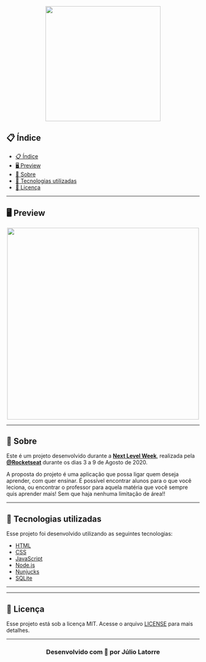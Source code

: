 <p align="center">
  <img src="https://i.imgur.com/mQcxWAh.png" width="300" >
</p>


## 📋 Índice

- [📋 Índice](#-índice)
- [🖥 Preview](#-preview)
- [📖 Sobre](#-sobre)
- [🚀 Tecnologias utilizadas](#-tecnologias-utilizadas)
- [📝 Licença](#-licença)

---

## 🖥 Preview 

<p align="center">
  <img src="https://i.imgur.com/rOiMviT.png" width="500" >
</p>

---

## 📖 Sobre 

Este é um projeto desenvolvido durante a **[Next Level Week](https://nextlevelweek.com/)**, realizada pela **[@Rocketseat](https://github.com/Rocketseat)** durante os dias 3 a 9 de Agosto de 2020.

A proposta do projeto é uma aplicação que possa ligar quem deseja aprender, com quer ensinar. É possível encontrar alunos para o que você leciona, ou encontrar o professor para aquela matéria que você sempre quis aprender mais! Sem que haja nenhuma limitação de área!! 

--- 

## 🚀 Tecnologias utilizadas

Esse projeto foi desenvolvido utilizando as seguintes tecnologias:
- [HTML](https://www.w3schools.com/html/)
- [CSS](https://developer.mozilla.org/pt-BR/docs/Web/CSS)
- [JavaScript](https://www.javascript.com/)
- [Node.js](https://nodejs.org/en/)
- [Nunjucks](https://mozilla.github.io/nunjucks//)
- [SQLite](https://www.sqlite.org/index.html)

--- 
---
## 📝 Licença
Esse projeto está sob a licença MIT. Acesse o arquivo [LICENSE](https://github.com/Juliolatorre/NLW/blob/master/LICENSE) para mais detalhes.

---

<h3 align="center"> 
 Desenvolvido com 💜 por Júlio Latorre
</h3> 